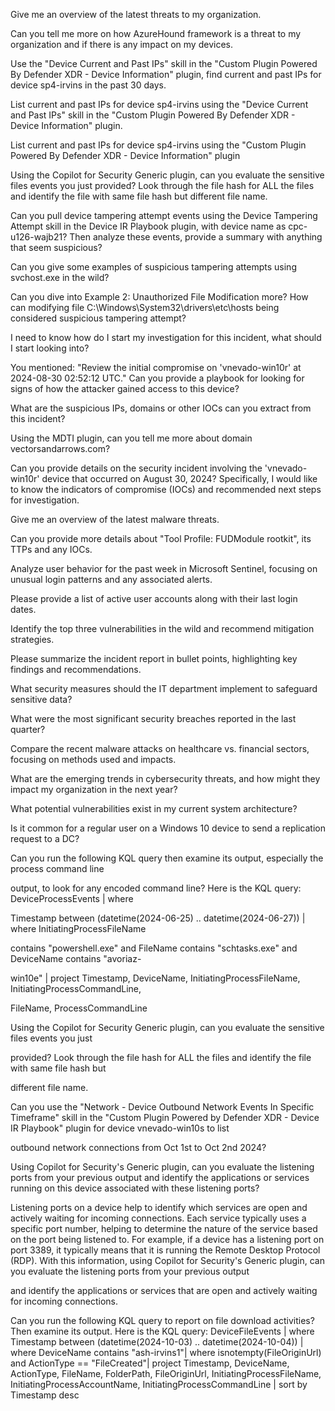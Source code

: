 Give me an overview of the latest threats to my organization.

Can you tell me more on how AzureHound framework is a threat to my organization and if there is any impact on my devices.

Use the "Device Current and Past IPs" skill in the "Custom Plugin Powered By Defender XDR - Device Information" plugin, find current and past IPs for device sp4-irvins in the past 30 days.

List current and past IPs for device sp4-irvins using the "Device Current and Past IPs" skill in the "Custom Plugin Powered By Defender XDR - Device Information" plugin.

List current and past IPs for device sp4-irvins using the "Custom Plugin Powered By Defender XDR - Device Information" plugin

Using the Copilot for Security Generic plugin, can you evaluate the sensitive files events you just provided? Look through the file hash for ALL the files and identify the file with same file hash but different file name.

Can you pull device tampering attempt events using the Device Tampering Attempt skill in the Device IR Playbook plugin, with device name as cpc-u126-wajb21? Then analyze these events, provide a summary with anything that seem suspicious?

Can you give some examples of suspicious tampering attempts using svchost.exe in the wild?

Can you dive into Example 2: Unauthorized File Modification more? How can modifying file C:\\Windows\\System32\\drivers\\etc\\hosts being considered suspicious tampering attempt?

I need to know how do I start my investigation for this incident, what should I start looking into?

You mentioned: "Review the initial compromise on 'vnevado-win10r' at 2024-08-30 02:52:12 UTC." Can you provide a playbook for looking for signs of how the attacker gained access to this device?

What are the suspicious IPs, domains or other IOCs can you extract from this incident?

Using the MDTI plugin, can you tell me more about domain vectorsandarrows.com?

Can you provide details on the security incident involving the 'vnevado-win10r' device that occurred on August 30, 2024? Specifically, I would like to know the indicators of compromise (IOCs) and recommended next steps for investigation.

Give me an overview of the latest malware threats.

Can you provide more details about "Tool Profile: FUDModule rootkit", its TTPs and any IOCs.

Analyze user behavior for the past week in Microsoft Sentinel, focusing on unusual login patterns and any associated alerts.

Please provide a list of active user accounts along with their last login dates.

Identify the top three vulnerabilities in the wild and recommend mitigation strategies.

Please summarize the incident report in bullet points, highlighting key findings and recommendations.

What security measures should the IT department implement to safeguard sensitive data?

What were the most significant security breaches reported in the last quarter?

Compare the recent malware attacks on healthcare vs. financial sectors, focusing on methods used and impacts.

What are the emerging trends in cybersecurity threats, and how might they impact my organization in the next year?

What potential vulnerabilities exist in my current system architecture?

Is it common for a regular user on a Windows 10 device to send a replication request to a DC?

Can you run the following KQL query then examine its output, especially the process command line

output, to look for any encoded command line? Here is the KQL query: DeviceProcessEvents \| where

Timestamp between (datetime(2024-06-25) .. datetime(2024-06-27)) \| where InitiatingProcessFileName

contains "powershell.exe" and FileName contains "schtasks.exe" and DeviceName contains "avoriaz-

win10e" \| project Timestamp, DeviceName, InitiatingProcessFileName, InitiatingProcessCommandLine,

FileName, ProcessCommandLine

Using the Copilot for Security Generic plugin, can you evaluate the sensitive files events you just

provided? Look through the file hash for ALL the files and identify the file with same file hash but

different file name.

Can you use the "Network - Device Outbound Network Events In Specific Timeframe" skill in the "Custom Plugin Powered by Defender XDR - Device IR Playbook" plugin for device vnevado-win10s to list

outbound network connections from Oct 1st to Oct 2nd 2024?

Using Copilot for Security's Generic plugin, can you evaluate the listening ports from your previous output and identify the applications or services running on this device associated with these listening ports?

Listening ports on a device help to identify which services are open and actively waiting for incoming connections. Each service typically uses a specific port number, helping to determine the nature of the service based on the port being listened to. For example, if a device has a listening port on port 3389, it typically means that it is running the Remote Desktop Protocol (RDP). With this information, using Copilot for Security's Generic plugin, can you evaluate the listening ports from your previous output

and identify the applications or services that are open and actively waiting for incoming connections.

Can you run the following KQL query to report on file download activities? Then examine its output. Here is the KQL query: DeviceFileEvents \| where Timestamp between (datetime(2024-10-03) .. datetime(2024-10-04)) \| where DeviceName contains "ash-irvins1"\| where isnotempty(FileOriginUrl) and ActionType == "FileCreated"\| project Timestamp, DeviceName, ActionType, FileName, FolderPath, FileOriginUrl, InitiatingProcessFileName, InitiatingProcessAccountName, InitiatingProcessCommandLine \| sort by Timestamp desc
